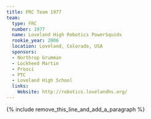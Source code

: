 ```yaml
---
title: FRC Team 1977
team:
  type: FRC
  number: 1977
  name: Loveland High Robotics PowerSquids
  rookie_year: 2006
  location: Loveland, Colorado, USA
  sponsors:
  - Northrop Grumman
  - Lockheed Martin
  - Prosci
  - PTC
  - Loveland High School
  links:
    Website: http://robotics.lovelandhs.org/
---
```


{% include remove_this_line_and_add_a_paragraph %}